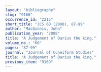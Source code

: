 ```yaml
---
layout: "bibliography"
slug: "9166"
occurrence_id: "2215"
short_title: "JCS 60 (2008), 87-99"
author: "MacGinnis, John"
publication_year: "2008"
title: "A Judgement of Darius the king."
volume_no_: "60"
pages: "87-99"
journal: "Journal of Cuneiform Studies"
title: "A Judgement of Darius the king."
previous_item: "9169"
---
```

